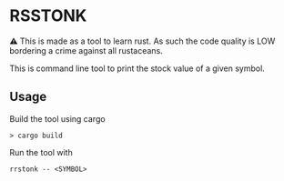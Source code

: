 # RSSTONK

:warning: This is made as a tool to learn rust. As such the code quality is LOW
bordering a crime against all rustaceans. 

This is command line tool to print the stock value of a given symbol.

## Usage

Build the tool using cargo

```
> cargo build
```

Run the tool with

```
rrstonk -- <SYMBOL>
```

